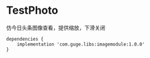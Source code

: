 # TestPhoto
仿今日头条图像查看，提供缩放，下滑关闭


```
dependencies {
    implementation 'com.guge.libs:imagemodule:1.0.0'
}
```
